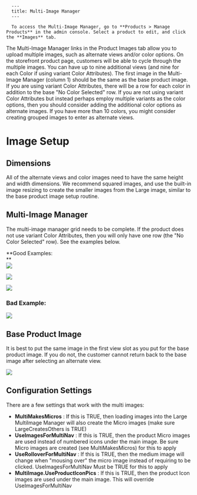 
      ---
      title: Multi-Image Manager
      ---

      To access the Multi-Image Manager, go to **Products > Manage Products** in the admin console. Select a product to edit, and click the **Images** tab.

The Multi-Image Manager links in the Product Images tab allow you to upload multiple images, such as alternate views and/or color options. On the storefront product page, customers will be able to cycle through the multiple images. You can have up to nine additional views (and nine for each Color if using variant Color Attributes). The first image in the Multi-Image Manager (column 1) should be the same as the base product image. If you are using variant Color Attributes, there will be a row for each color in addition to the base "No Color Selected" row. If you are not using variant Color Attributes but instead perhaps employ multiple variants as the color options, then you should consider adding the additional color options as alternate images. If you have more than 10 colors, you might consider creating grouped images to enter as alternate views.

Image Setup
===========

Dimensions
----------

All of the alternate views and color images need to have the same height and width dimensions. We recommend squared images, and use the built-in image resizing to create the smaller images from the Large image, similar to the base product image setup routine.  
  

**Multi-Image Manager**
-----------------------

The multi-image manager grid needs to be complete. If the product does not use variant Color Attributes, then you will only have one row (the "No Color Selected" row). See the examples below.  
  
**Good Examples:  
**  
![](images/1415980610685.png)  
  
  
![](images/1415980633679.png)  
  
  
![](images/1415980656670.png)  
  

### **Bad Example:**

 ![](images/1415980679141.png)   
  

Base Product Image
------------------

It is best to put the same image in the first view slot as you put for the base product image. If you do not, the customer cannot return back to the base image after selecting an alternate view.  
  
![](images/1415980739635.png)

Configuration Settings
----------------------

There are a few settings that work with the multi images:

*   **MultiMakesMicros** : If this is TRUE, then loading images into the Large MultiImage Manager will also create the Micro images (make sure LargeCreatesOthers is TRUE)
*   **UseImagesForMultiNav** : If this is TRUE, then the product Micro images are used instead of numbered icons under the main image. Be sure Micro images are created (see MultiMakesMicros) for this to apply
*   **UseRolloverForMultiNav** : If this is TRUE, then the medium image will change when "mousing over" the micro image instead of requiring to be clicked. UseImagesForMultiNav Must be TRUE for this to apply
*   **MultiImage.UseProductIconPics** : If this is TRUE, then the product Icon images are used under the main image. This will override UseImagesForMultiNav
      
